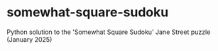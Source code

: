 # somewhat-square-sudoku
Python solution to the 'Somewhat Square Sudoku' Jane Street puzzle (January 2025)
